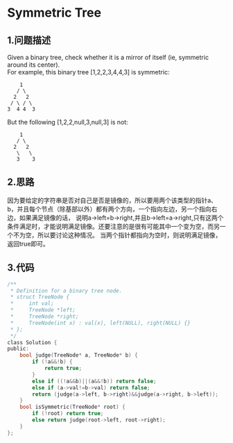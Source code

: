 Symmetric Tree
===

1.问题描述
---

Given a binary tree, check whether it is a mirror of itself (ie, symmetric around its center).<br>
For example, this binary tree [1,2,2,3,4,4,3] is symmetric: <br>

```
    1
   / \
  2   2
 / \ / \
3  4 4  3
```

But the following [1,2,2,null,3,null,3] is not:

```
    1
   / \
  2   2
   \   \
   3    3
```

2.思路
---

因为要给定的字符串是否对自己是否是镜像的，所以要用两个该类型的指针a、b，并且每个节点（除基部以外）都有两个方向，一个指向左边，另一个指向右边，如果满足镜像的话，
说明a->left=b->right,并且b->left=a->right,只有这两个条件满足时，才能说明满足镜像。还要注意的是很有可能其中一个变为空，而另一个不为空，所以要讨论这种情况。
当两个指针都指向为空时，则说明满足镜像，返回true即可。

3.代码
---

```c
/**
 * Definition for a binary tree node.
 * struct TreeNode {
 *     int val;
 *     TreeNode *left;
 *     TreeNode *right;
 *     TreeNode(int x) : val(x), left(NULL), right(NULL) {}
 * };
 */
class Solution {
public:
    bool judge(TreeNode* a, TreeNode* b) {
        if (!a&&!b) {
            return true;
        }
        else if ((!a&&b)||(a&&!b)) return false;
        else if (a->val!=b->val) return false;
        return (judge(a->left, b->right)&&judge(a->right, b->left));
    }
    bool isSymmetric(TreeNode* root) {
        if (!root) return true;
        else return judge(root->left, root->right);
    }
};
```
